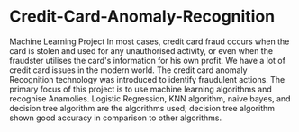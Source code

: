 # Credit-Card-Anomaly-Recognition
Machine Learning Project
In most cases, credit card fraud occurs when the card is stolen and used for any unauthorised activity, or even when the fraudster utilises the card's information for his own profit. We have a lot of credit card issues in the modern world. The credit card anomaly Recognition technology was introduced to identify fraudulent actions. The primary focus of this project is to use machine learning algorithms and recognise Anamolies. Logistic Regression, KNN algorithm, naive bayes, and decision tree algorithm are the algorithms used; decision tree algorithm shown good accuracy in comparison to other algorithms.
